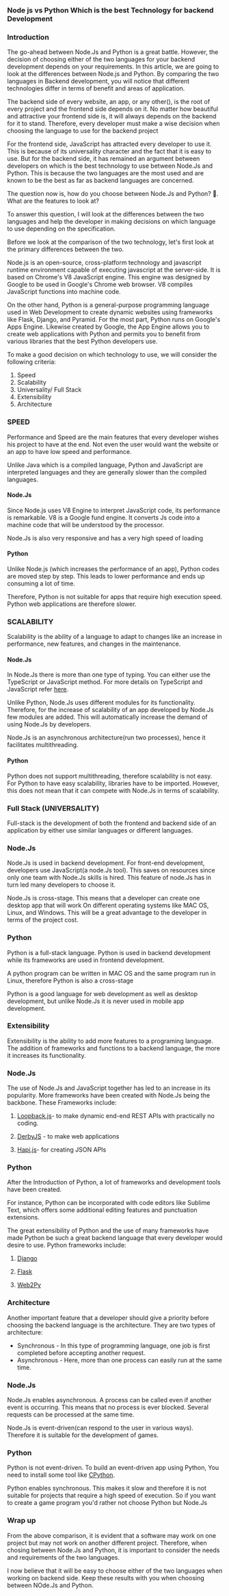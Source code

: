 <!-- database connection -->
<!-- apis -->
<!-- full stack -->
<!-- scalability -->

### Node js vs Python Which is the best Technology for backend Development 
### Introduction
The go-ahead between Node.Js and Python is a great battle. However, the decision of choosing either of the two languages for your backend development depends on your requirements. In this article, we are going to look at the differences between Node.js and Python. By comparing the two languages in Backend development, you will notice that different technologies differ in terms of benefit and areas of application.

The backend side of every website, an app, or any other(), is the root of every project and the frontend side depends on it. No matter how beautiful and attractive your frontend side is, it will always depends on the backend for it to stand. Therefore, every developer must make a wise decision when choosing the language to use for the backend project

For the frontend side, JavaScript has attracted every developer to use it. This is because of its universality character and the fact that it is easy to use. But for the backend side, it has remained an argument between developers on which is the best technology to use between Node.Js and Python. This is because the two languages are the most used and are known to be the best as far as backend languages are concerned.

The question now is, how do you choose between Node.Js and Python? 🤔. What are the features to look at?

To answer this question, I will look at the differences between the two languages and help the developer in making decisions on which language to use depending on the specification.

Before we look at the comparison of the two technology, let's first look at the primary differences between the two.

Node.js is an open-source, cross-platform technology and javascript runtime environment capable of executing javascript at the server-side. It is based on Chrome's V8 JavaScript engine. This engine was designed by Google to be used in Google's Chrome web browser. V8 compiles JavaScript functions into machine code.

On the other hand, Python is a general-purpose programming language used in Web Development to create dynamic websites using frameworks like Flask, Django, and Pyramid.  For the most part, Python runs on Google's Apps Engine. Likewise created by Google, the App Engine allows you to create web applications with Python and permits you to benefit from various libraries that the best Python developers use.

To make a good decision on which technology to use, we will  consider the following criteria:
1. Speed
2. Scalability
3. Universality/ Full Stack
4. Extensibility
5. Architecture

### SPEED
Performance and Speed are the main features that every developer wishes his project to have at the end. Not even the user would want the website or an app to have low speed and performance.

Unlike Java which is a compiled language, Python and JavaScript are interpreted languages and they are generally slower than the compiled languages.

#### Node.Js
Since Node.js uses V8 Engine to interpret JavaScript code, its performance is remarkable. V8 is a Google fund engine. It converts Js code into a  machine code that will be understood by the processor.

Node.Js is also very responsive and has a very high speed of loading

#### Python 
Unlike Node.js (which increases the performance of an app), Python codes are moved step by step. This leads to lower performance and ends up consuming a lot of time.

Therefore, Python is not suitable for apps that require high execution speed. Python web applications are therefore slower.

### SCALABILITY
Scalability is the ability of a language to adapt to changes like an increase in performance, new features, and changes in the maintenance.

#### Node.Js
In Node.Js there is more than one type of typing. You can either use the TypeScript or JavaScript method. For more details on TypeScript and JavaScript refer [here](https://www.section.io/engineering-education/javascript-vs-typescript/).

Unlike Python, Node.Js uses different modules for its functionality. Therefore, for the increase of scalability of an app developed by Node.Js few modules are added. This will automatically increase the demand of using Node.Js by developers.

Node.Js is an asynchronous architecture(run two processes), hence it facilitates multithreading. 


#### Python
Python does not support multithreading, therefore scalability is not easy. For Python to have easy scalability, libraries have to be imported. However, this does not mean that it can compete with Node.Js in terms of scalability.

### Full Stack (UNIVERSALITY)
Full-stack is the development of both the frontend and backend side of an application by either use similar languages or different languages.

### Node.Js
Node.Js is used in backend development. For front-end development, developers use JavaScript(a node.Js tool). This saves on resources since only one team with Node.Js skills is hired. This feature of node.Js has in turn led many developers to choose it. 

Node.Js is cross-stage. This means that a developer can create one desktop app that will work On different operating systems like MAC OS, Linux, and Windows.  This will be a great advantage to the developer in terms of the project cost.

### Python
Python is a full-stack language. Python is used in backend development while its frameworks are used in frontend development. 

A python program can be written in MAC OS and the same program run in Linux, therefore Python is also a cross-stage

Python is a good language for web development as well as desktop development, but unlike Node.Js it is never used in mobile app development.

### Extensibility
Extensibility is the ability to add more features to a programing language. The addition of frameworks and functions to a backend language, the more it increases its functionality.
### Node.Js
The use of Node.Js and JavaScript together has led to an increase in its popularity. More frameworks have been created with Node.Js being the backbone. These Frameworks include:
1. [Loopback.js](https://loopback.io/doc/)- to make dynamic end-end REST APIs with practically no coding.

2. [DerbyJS](https://derbyjs.com/) - to make web applications

3. [Hapi.js](https://simpleprogrammer.com/introduction-hapijs/)- for creating JSON APIs

### Python
After the Introduction of Python, a lot of frameworks and development tools have been created.

For instance, Python can be incorporated with code editors like Sublime Text, which offers some additional editing features and punctuation extensions.

The great extensibility of Python and the use of many frameworks have made Python be such a great backend language that every developer would desire to use. Python frameworks include:

1. [Django](https://docs.djangoproject.com/en/3.2/)

2. [Flask](https://flask.palletsprojects.com/en/1.1.x/)

3. [Web2Py](https://loopback.io/doc/)

### Architecture
Another important feature that a developer should give a priority before choosing the backend language is the architecture. They are two types of architecture:

- Synchronous -  In this type of programming language, one job is first completed before accepting another request.
- Asynchronous - Here, more than one process can easily run at the same time.

### Node.Js
Node.Js enables asynchronous. A process can be called even if another event is occurring. This means that no process is ever blocked. Several requests can be processed at the same time.

Node.Js is event-driven(can respond to the user in various ways). Therefore it is suitable for the development of games.

### Python
Python is not event-driven. To build an event-driven app using Python, You need to install some tool like [CPython](https://stackoverflow.com/questions/17130975/python-vs-cpython).

Python enables synchronous. This makes it slow and therefore it is not suitable for projects that require a high speed of execution. So if you want to create a game program you'd rather not choose Python but Node.Js

### Wrap up
From the above comparison,  it is evident that a  software may work on one project but may not work on another different project. Therefore, when chosing between Node.Js and  Python, it is important to consider the needs and requirements of the two languages.

I now believe that it will be easy to choose either of the two languages when working on backend side. Keep these results with you when choosing between NOde.Js and Python.
